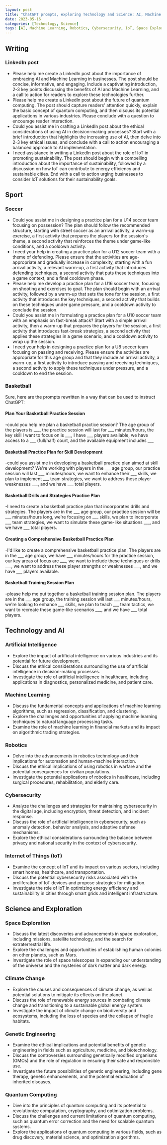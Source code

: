 ```yaml
---
layout: post
title: "ChatGPT prompts, exploring Technology and Science: AI, Machine Learning, Robotics and Beyond"
date: 2023-05-16
categories: [Technology, Science]
tags: [AI, Machine Learning, Robotics, Cybersecurity, IoT, Space Exploration, Climate Change, Genetic Engineering, Quantum Computing]
---
```


## Writing

### LinkedIn post

- Please help me create a LinkedIn post about the importance of embracing AI and Machine Learning in businesses. The post should be concise, informative, and engaging. Include a captivating introduction, 2-3 key points discussing the benefits of AI and Machine Learning, and a call to action for readers to explore these technologies further.
- Please help me create a LinkedIn post about the future of quantum computing. The post should capture readers' attention quickly, explain the basic concept of quantum computing, and then discuss its potential applications in various industries. Please conclude with a question to encourage reader interaction.
- Could you assist me in crafting a LinkedIn post about the ethical considerations of using AI in decision-making processes? Start with a brief introduction that highlights the increasing use of AI, then delve into 2-3 key ethical issues, and conclude with a call to action encouraging a balanced approach to AI implementation.
- I need assistance in writing a LinkedIn post about the role of IoT in promoting sustainability. The post should begin with a compelling introduction about the importance of sustainability, followed by a discussion on how IoT can contribute to energy efficiency and sustainable cities. End with a call to action urging businesses to consider IoT solutions for their sustainability goals.


## Sport

### Soccer

- Could you assist me in designing a practice plan for a U14 soccer team focusing on possession? The plan should follow the recommended structure, starting with street soccer as an arrival activity, a warm-up exercise, a first activity that prepares the players for the session's theme, a second activity that reinforces the theme under game-like conditions, and a cooldown activity.
- I need your help in creating a practice plan for a U12 soccer team with a theme of defending. Please ensure that the activities are age-appropriate and gradually increase in complexity, starting with a fun arrival activity, a relevant warm-up, a first activity that introduces defending techniques, a second activity that puts these techniques into a game context, and a final cooldown phase.
- Please help me develop a practice plan for a U16 soccer team, focusing on shooting and exercises to goal. The plan should begin with an arrival activity, followed by a warm-up that sets the tone for the session, a first activity that introduces the key techniques, a second activity that builds on these techniques under game pressure, and a cooldown activity to conclude the session.
- Could you assist me in formulating a practice plan for a U10 soccer team with an emphasis on fast-break attack? Start with a simple arrival activity, then a warm-up that prepares the players for the session, a first activity that introduces fast-break strategies, a second activity that applies these strategies in a game scenario, and a cooldown activity to wrap up the session.
- I need your help in designing a practice plan for a U8 soccer team focusing on passing and receiving. Please ensure the activities are appropriate for this age group and that they include an arrival activity, a warm-up, a first activity to introduce passing and receiving techniques, a second activity to apply these techniques under pressure, and a cooldown to end the session.

### Basketball

Sure, here are the prompts rewritten in a way that can be used to instruct ChatGPT:

#### Plan Your Basketball Practice Session
-could you help me plan a basketball practice session? The age group of the players is ___, the practice session will last for ___ minutes/hours, the key skill I want to focus on is ___, I have ___ players available, we have access to a ___ (full/half) court, and the available equipment includes ___

#### Basketball Practice Plan for Skill Development
-could you assist me in developing a basketball practice plan aimed at skill development? We're working with players in the ___ age group, our practice session will last ___ minutes/hours, we want to enhance their ___ skills, we plan to implement ___ team strategies, we want to address these player weaknesses ___, and we have ___ total players.

#### Basketball Drills and Strategies Practice Plan
-I need to create a basketball practice plan that incorporates drills and strategies. The players are in the ___ age group, our practice session will be ___ minutes/hours long, we're focusing on ___ skills, we plan to incorporate ___ team strategies, we want to simulate these game-like situations ___, and we have ___ total players.

#### Creating a Comprehensive Basketball Practice Plan
-I'd like to create a comprehensive basketball practice plan. The players are in the ___ age group, we have ___ minutes/hours for the practice session, our key areas of focus are ___, we want to include these techniques or drills ___, we want to address these player strengths or weaknesses ___, and we have ___ players available.

#### Basketball Training Session Plan
-please help me put together a basketball training session plan. The players are in the ___ age group, the training session will last ___ minutes/hours, we're looking to enhance ___ skills, we plan to teach ___ team tactics, we want to recreate these game-like scenarios ___, and we have ___ total players.

## Technology and AI

### Artificial Intelligence
- Explore the impact of artificial intelligence on various industries and its potential for future development.
- Discuss the ethical considerations surrounding the use of artificial intelligence in decision-making processes.
- Investigate the role of artificial intelligence in healthcare, including applications in diagnostics, personalized medicine, and patient care.

### Machine Learning
- Discuss the fundamental concepts and applications of machine learning algorithms, such as regression, classification, and clustering.
- Explore the challenges and opportunities of applying machine learning techniques to natural language processing tasks.
- Examine the role of machine learning in financial markets and its impact on algorithmic trading strategies.

### Robotics
- Delve into the advancements in robotics technology and their implications for automation and human-machine interaction.
- Discuss the ethical implications of using robotics in warfare and the potential consequences for civilian populations.
- Investigate the potential applications of robotics in healthcare, including surgical procedures, rehabilitation, and elderly care.

### Cybersecurity
- Analyze the challenges and strategies for maintaining cybersecurity in the digital age, including encryption, threat detection, and incident response.
- Discuss the role of artificial intelligence in cybersecurity, such as anomaly detection, behavior analysis, and adaptive defense mechanisms.
- Explore the ethical considerations surrounding the balance between privacy and national security in the context of cybersecurity.

### Internet of Things (IoT)
- Examine the concept of IoT and its impact on various sectors, including smart homes, healthcare, and transportation.
- Discuss the potential cybersecurity risks associated with the proliferation of IoT devices and propose strategies for mitigation.
- Investigate the role of IoT in optimizing energy efficiency and sustainability in cities through smart grids and intelligent infrastructure.

## Science and Exploration

### Space Exploration
- Discuss the latest discoveries and advancements in space exploration, including missions, satellite technology, and the search for extraterrestrial life.
- Explore the challenges and opportunities of establishing human colonies on other planets, such as Mars.
- Investigate the role of space telescopes in expanding our understanding of the universe and the mysteries of dark matter and dark energy.

### Climate Change
- Explore the causes and consequences of climate change, as well as potential solutions to mitigate its effects on the planet.
- Discuss the role of renewable energy sources in combating climate change and transitioning to a sustainable global energy system.
- Investigate the impact of climate change on biodiversity and ecosystems, including the loss of species and the collapse of fragile habitats.

### Genetic Engineering
- Examine the ethical implications and potential benefits of genetic engineering in fields such as agriculture, medicine, and biotechnology.
- Discuss the controversies surrounding genetically modified organisms (GMOs) and the role of regulation in ensuring their safe and responsible use.
- Investigate the future possibilities of genetic engineering, including gene therapy, genetic enhancements, and the potential eradication of inherited diseases.

### Quantum Computing
- Dive into the principles of quantum computing and its potential to revolutionize computation, cryptography, and optimization problems.
- Discuss the challenges and current limitations of quantum computing, such as quantum error correction and the need for scalable quantum systems.
- Explore the applications of quantum computing in various fields, such as drug discovery, material science, and optimization algorithms.
